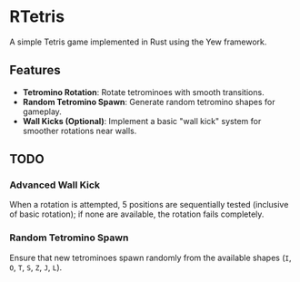 # RTetris

A simple Tetris game implemented in Rust using the Yew framework.

## Features

- **Tetromino Rotation**: Rotate tetrominoes with smooth transitions.
- **Random Tetromino Spawn**: Generate random tetromino shapes for gameplay.
- **Wall Kicks (Optional)**: Implement a basic "wall kick" system for smoother rotations near walls.

## TODO

### Advanced Wall Kick
When a rotation is attempted, 5 positions are sequentially tested (inclusive of basic rotation); if none are available, the rotation fails completely.

### Random Tetromino Spawn
Ensure that new tetrominoes spawn randomly from the available shapes (`I`, `O`, `T`, `S`, `Z`, `J`, `L`).